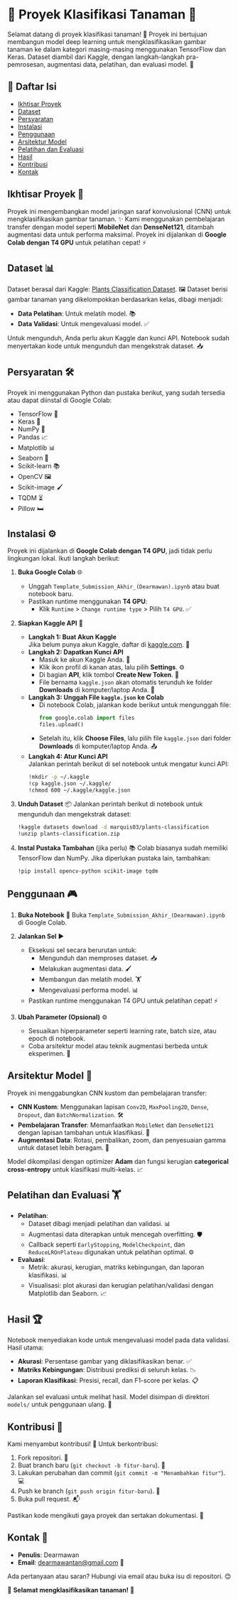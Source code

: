 # 🌿 Proyek Klasifikasi Tanaman 🌱

Selamat datang di proyek klasifikasi tanaman! 🌼 Proyek ini bertujuan membangun model deep learning untuk mengklasifikasikan gambar tanaman ke dalam kategori masing-masing menggunakan TensorFlow dan Keras. Dataset diambil dari Kaggle, dengan langkah-langkah pra-pemrosesan, augmentasi data, pelatihan, dan evaluasi model. 🚀

## 📑 Daftar Isi
- [Ikhtisar Proyek](#ikhtisar-proyek-📖)
- [Dataset](#dataset-📊)
- [Persyaratan](#persyaratan-🛠️)
- [Instalasi](#instalasi-⚙️)
- [Penggunaan](#penggunaan-🎮)
- [Arsitektur Model](#arsitektur-model-🧠)
- [Pelatihan dan Evaluasi](#pelatihan-dan-evaluasi-🏋️)
- [Hasil](#hasil-🏆)
- [Kontribusi](#kontribusi-🤝)
- [Kontak](#kontak-📧)

## Ikhtisar Proyek 📖
Proyek ini mengembangkan model jaringan saraf konvolusional (CNN) untuk mengklasifikasikan gambar tanaman. ✨ Kami menggunakan pembelajaran transfer dengan model seperti **MobileNet** dan **DenseNet121**, ditambah augmentasi data untuk performa maksimal. Proyek ini dijalankan di **Google Colab dengan T4 GPU** untuk pelatihan cepat! ⚡

## Dataset 📊
Dataset berasal dari Kaggle: [Plants Classification Dataset](https://www.kaggle.com/datasets/marquis03/plants-classification). 🖼️ Dataset berisi gambar tanaman yang dikelompokkan berdasarkan kelas, dibagi menjadi:
- **Data Pelatihan**: Untuk melatih model. 📚
- **Data Validasi**: Untuk mengevaluasi model. ✅

Untuk mengunduh, Anda perlu akun Kaggle dan kunci API. Notebook sudah menyertakan kode untuk mengunduh dan mengekstrak dataset. 📥

## Persyaratan 🛠️
Proyek ini menggunakan Python dan pustaka berikut, yang sudah tersedia atau dapat diinstal di Google Colab:
- TensorFlow 🤖
- Keras 🧠
- NumPy 🔢
- Pandas 📈
- Matplotlib 📊
- Seaborn 🎨
- Scikit-learn 📚
- OpenCV 🖼️
- Scikit-image 🖌️
- TQDM ⏳
- Pillow 🛏️

## Instalasi ⚙️
Proyek ini dijalankan di **Google Colab dengan T4 GPU**, jadi tidak perlu lingkungan lokal. Ikuti langkah berikut:

1. **Buka Google Colab** 🌐
   - Unggah `Template_Submission_Akhir_(Dearmawan).ipynb` atau buat notebook baru.
   - Pastikan runtime menggunakan **T4 GPU**:
     - Klik `Runtime` > `Change runtime type` > Pilih `T4 GPU`. ✅

2. **Siapkan Kaggle API** 🔑
   - **Langkah 1: Buat Akun Kaggle**  
     Jika belum punya akun Kaggle, daftar di [kaggle.com](https://www.kaggle.com). 📝
   - **Langkah 2: Dapatkan Kunci API**  
     - Masuk ke akun Kaggle Anda. 🔐
     - Klik ikon profil di kanan atas, lalu pilih **Settings**. ⚙️  
     - Di bagian **API**, klik tombol **Create New Token**. 🔑  
     - File bernama `kaggle.json` akan otomatis terunduh ke folder **Downloads** di komputer/laptop Anda. 💾
   - **Langkah 3: Unggah File `kaggle.json` ke Colab**  
     - Di notebook Colab, jalankan kode berikut untuk mengunggah file:  
       ```python
       from google.colab import files
       files.upload()
       ```
     - Setelah itu, klik **Choose Files**, lalu pilih file `kaggle.json` dari folder **Downloads** di komputer/laptop Anda. 📤
   - **Langkah 4: Atur Kunci API**  
     Jalankan perintah berikut di sel notebook untuk mengatur kunci API:  
     ```bash
     !mkdir -p ~/.kaggle
     !cp kaggle.json ~/.kaggle/
     !chmod 600 ~/.kaggle/kaggle.json
     ```

3. **Unduh Dataset** 📦
   Jalankan perintah berikut di notebook untuk mengunduh dan mengekstrak dataset:
   ```bash
   !kaggle datasets download -d marquis03/plants-classification
   !unzip plants-classification.zip
   ```

4. **Instal Pustaka Tambahan** (jika perlu) 📚
   Colab biasanya sudah memiliki TensorFlow dan NumPy. Jika diperlukan pustaka lain, tambahkan:
   ```bash
   !pip install opencv-python scikit-image tqdm
   ```

## Penggunaan 🎮
1. **Buka Notebook** 📓
   Buka `Template_Submission_Akhir_(Dearmawan).ipynb` di Google Colab.

2. **Jalankan Sel** ▶️
   - Eksekusi sel secara berurutan untuk:
     - Mengunduh dan memproses dataset. 📥
     - Melakukan augmentasi data. 🖌️
     - Membangun dan melatih model. 🏋️
     - Mengevaluasi performa model. 📊
   - Pastikan runtime menggunakan T4 GPU untuk pelatihan cepat! ⚡

3. **Ubah Parameter (Opsional)** ⚙️
   - Sesuaikan hiperparameter seperti learning rate, batch size, atau epoch di notebook.
   - Coba arsitektur model atau teknik augmentasi berbeda untuk eksperimen. 🧪
     
## Arsitektur Model 🧠
Proyek ini menggabungkan CNN kustom dan pembelajaran transfer:
- **CNN Kustom**: Menggunakan lapisan `Conv2D`, `MaxPooling2D`, `Dense`, `Dropout`, dan `BatchNormalization`. 🛠️
- **Pembelajaran Transfer**: Memanfaatkan `MobileNet` dan `DenseNet121` dengan lapisan tambahan untuk klasifikasi. 🚀
- **Augmentasi Data**: Rotasi, pembalikan, zoom, dan penyesuaian gamma untuk dataset lebih beragam. 🎨

Model dikompilasi dengan optimizer **Adam** dan fungsi kerugian **categorical cross-entropy** untuk klasifikasi multi-kelas. 📈

## Pelatihan dan Evaluasi 🏋️
- **Pelatihan**:
  - Dataset dibagi menjadi pelatihan dan validasi. 📊
  - Augmentasi data diterapkan untuk mencegah overfitting. 🛡️
  - Callback seperti `EarlyStopping`, `ModelCheckpoint`, dan `ReduceLROnPlateau` digunakan untuk pelatihan optimal. ⚙️
- **Evaluasi**:
  - Metrik: akurasi, kerugian, matriks kebingungan, dan laporan klasifikasi. 📊
  - Visualisasi: plot akurasi dan kerugian pelatihan/validasi dengan Matplotlib dan Seaborn. 📈

## Hasil 🏆
Notebook menyediakan kode untuk mengevaluasi model pada data validasi. Hasil utama:
- **Akurasi**: Persentase gambar yang diklasifikasikan benar. ✅
- **Matriks Kebingungan**: Distribusi prediksi di seluruh kelas. 📉
- **Laporan Klasifikasi**: Presisi, recall, dan F1-score per kelas. 📋

Jalankan sel evaluasi untuk melihat hasil. Model disimpan di direktori `models/` untuk penggunaan ulang. 💾

## Kontribusi 🤝
Kami menyambut kontribusi! 🎉 Untuk berkontribusi:
1. Fork repositori. 🍴
2. Buat branch baru (`git checkout -b fitur-baru`). 🌿
3. Lakukan perubahan dan commit (`git commit -m "Menambahkan fitur"`). 💻
4. Push ke branch (`git push origin fitur-baru`). 🚀
5. Buka pull request. 📬

Pastikan kode mengikuti gaya proyek dan sertakan dokumentasi. 📝

## Kontak 📧
- **Penulis**: Dearmawan
- **Email**: dearmawantan@gmail.com 📨

Ada pertanyaan atau saran? Hubungi via email atau buka isu di repositori. 😊

🌟 **Selamat mengklasifikasikan tanaman!** 🌟
